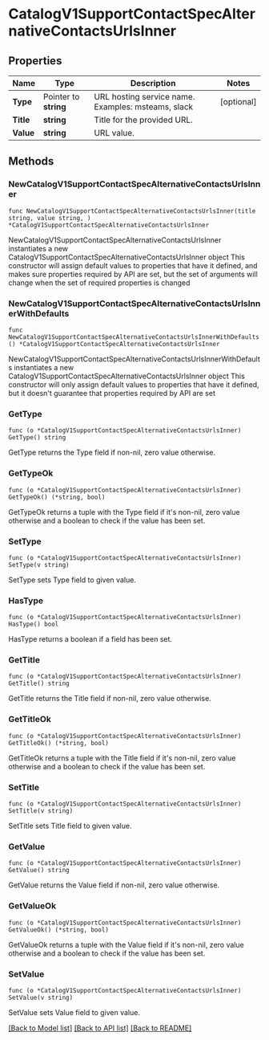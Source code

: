 # CatalogV1SupportContactSpecAlternativeContactsUrlsInner

## Properties

Name | Type | Description | Notes
------------ | ------------- | ------------- | -------------
**Type** | Pointer to **string** | URL hosting service name. Examples: msteams, slack | [optional] 
**Title** | **string** | Title for the provided URL. | 
**Value** | **string** | URL value. | 

## Methods

### NewCatalogV1SupportContactSpecAlternativeContactsUrlsInner

`func NewCatalogV1SupportContactSpecAlternativeContactsUrlsInner(title string, value string, ) *CatalogV1SupportContactSpecAlternativeContactsUrlsInner`

NewCatalogV1SupportContactSpecAlternativeContactsUrlsInner instantiates a new CatalogV1SupportContactSpecAlternativeContactsUrlsInner object
This constructor will assign default values to properties that have it defined,
and makes sure properties required by API are set, but the set of arguments
will change when the set of required properties is changed

### NewCatalogV1SupportContactSpecAlternativeContactsUrlsInnerWithDefaults

`func NewCatalogV1SupportContactSpecAlternativeContactsUrlsInnerWithDefaults() *CatalogV1SupportContactSpecAlternativeContactsUrlsInner`

NewCatalogV1SupportContactSpecAlternativeContactsUrlsInnerWithDefaults instantiates a new CatalogV1SupportContactSpecAlternativeContactsUrlsInner object
This constructor will only assign default values to properties that have it defined,
but it doesn't guarantee that properties required by API are set

### GetType

`func (o *CatalogV1SupportContactSpecAlternativeContactsUrlsInner) GetType() string`

GetType returns the Type field if non-nil, zero value otherwise.

### GetTypeOk

`func (o *CatalogV1SupportContactSpecAlternativeContactsUrlsInner) GetTypeOk() (*string, bool)`

GetTypeOk returns a tuple with the Type field if it's non-nil, zero value otherwise
and a boolean to check if the value has been set.

### SetType

`func (o *CatalogV1SupportContactSpecAlternativeContactsUrlsInner) SetType(v string)`

SetType sets Type field to given value.

### HasType

`func (o *CatalogV1SupportContactSpecAlternativeContactsUrlsInner) HasType() bool`

HasType returns a boolean if a field has been set.

### GetTitle

`func (o *CatalogV1SupportContactSpecAlternativeContactsUrlsInner) GetTitle() string`

GetTitle returns the Title field if non-nil, zero value otherwise.

### GetTitleOk

`func (o *CatalogV1SupportContactSpecAlternativeContactsUrlsInner) GetTitleOk() (*string, bool)`

GetTitleOk returns a tuple with the Title field if it's non-nil, zero value otherwise
and a boolean to check if the value has been set.

### SetTitle

`func (o *CatalogV1SupportContactSpecAlternativeContactsUrlsInner) SetTitle(v string)`

SetTitle sets Title field to given value.


### GetValue

`func (o *CatalogV1SupportContactSpecAlternativeContactsUrlsInner) GetValue() string`

GetValue returns the Value field if non-nil, zero value otherwise.

### GetValueOk

`func (o *CatalogV1SupportContactSpecAlternativeContactsUrlsInner) GetValueOk() (*string, bool)`

GetValueOk returns a tuple with the Value field if it's non-nil, zero value otherwise
and a boolean to check if the value has been set.

### SetValue

`func (o *CatalogV1SupportContactSpecAlternativeContactsUrlsInner) SetValue(v string)`

SetValue sets Value field to given value.



[[Back to Model list]](../README.md#documentation-for-models) [[Back to API list]](../README.md#documentation-for-api-endpoints) [[Back to README]](../README.md)



